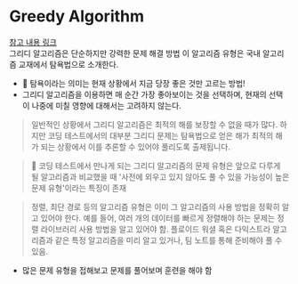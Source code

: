 # Greedy Algorithm

[참고 내용 링크](https://youtube.com/playlist?list=PLRx0vPvlEmdAghTr5mXQxGpHjWqSz0dgC)<br>
그리디 알고리즘은 단순하지만 강력한 문제 해결 방법
이 알고리즘 유형은 국내 알고리즘 교재에서 탐욕법으로 소개한다.

- 📌 탐욕이라는 의미는 현재 상황에서 지금 당장 좋은 것만 고르는 방법!
- 그리디 알고리즘을 이용하면 매 순간 가장 좋아보이는 것을 선택하며, 현재의 선택이 나중에 미칠 영향에 대해서는 고려하지 않는다.

> 일반적인 상황에서 그리디 알고리즘은 최적의 해를 보장할 수 없을 때가 많다. 하지만 코딩 테스트에서의 대부분 그리디 문제는 탐욕법으로 얻은 해가 최적의 해가 되는 상황에서 이를 추론할 수 있어야 풀리도록 출제됩니다.

> 📌 코딩 테스트에서 만나게 되는 그리디 알고리즘의 문제 유형은 앞으로 다루게 될 알고리즘과 비교했을 때 '사전에 외우고 있지 않아도 풀 수 있을 가능성이 높은 문제 유형'이라는 특징이 존재

> 정렬, 최단 경로 등의 알고리즘 유형은 이미 그 알고리즘의 사용 방법을 정확히 알고 있어야 한다. 예를 들어, 여러 개의 데이터를 빠르게 정렬해야 하는 문제는 정렬 라이브러리 사용 방법을 알고 있어야 함. 플로이드 워셜 혹은 다익스트라 알고리즘과 같은 특정 알고리즘을 미리 알고 있거나, 팀 노트를 통해 준비해야 풀 수 있음.

- 많은 문제 유형을 접해보고 문제를 풀어보며 훈련을 해야 함
